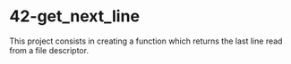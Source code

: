 # 42-get_next_line
This project consists in creating a function which returns the last line read from a file descriptor.
